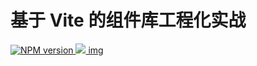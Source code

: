 # 基于 Vite 的组件库工程化实战

<p>
<a href="https://www.npmjs.com/packager/smart-admin-ui">
<img src="https://img.shields.io/npm/v/smart-admin-ui?color=c95f8b&amp;label=" alt="NPM version">
</a>
<a href="https://github.com/Afbt/smarty-ui-vite/actions/workflows/main.yml">
<img src="https://github.com/Afbt/smarty-ui-vite/actions/workflows/main.yml/badge.svg?branch=main"/>
img
</a>
</p>

